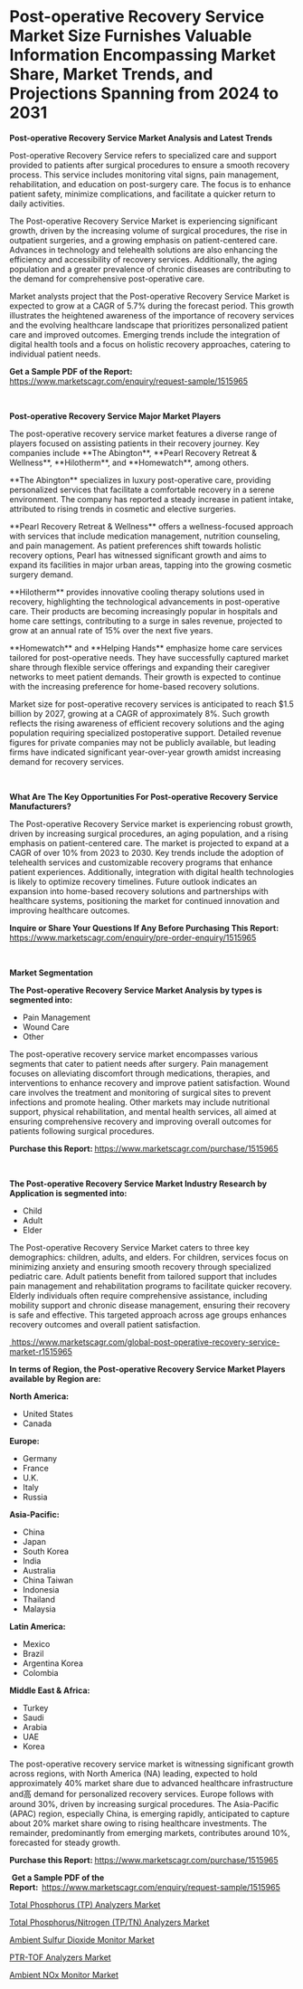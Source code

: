 <p><h1>Post-operative Recovery Service Market Size Furnishes Valuable Information Encompassing Market Share, Market Trends, and Projections Spanning from 2024 to 2031</h1></p><p><strong>Post-operative Recovery Service Market Analysis and Latest Trends</strong></p>
<p><p>Post-operative Recovery Service refers to specialized care and support provided to patients after surgical procedures to ensure a smooth recovery process. This service includes monitoring vital signs, pain management, rehabilitation, and education on post-surgery care. The focus is to enhance patient safety, minimize complications, and facilitate a quicker return to daily activities.</p><p>The Post-operative Recovery Service Market is experiencing significant growth, driven by the increasing volume of surgical procedures, the rise in outpatient surgeries, and a growing emphasis on patient-centered care. Advances in technology and telehealth solutions are also enhancing the efficiency and accessibility of recovery services. Additionally, the aging population and a greater prevalence of chronic diseases are contributing to the demand for comprehensive post-operative care.</p><p>Market analysts project that the Post-operative Recovery Service Market is expected to grow at a CAGR of 5.7% during the forecast period. This growth illustrates the heightened awareness of the importance of recovery services and the evolving healthcare landscape that prioritizes personalized patient care and improved outcomes. Emerging trends include the integration of digital health tools and a focus on holistic recovery approaches, catering to individual patient needs.</p></p>
<p><strong>Get a Sample PDF of the Report:&nbsp;</strong> <a href="https://www.marketscagr.com/enquiry/request-sample/1515965?utm_campaign=1801&utm_medium=2&utm_source=Github&utm_content=ia&utm_term=27102024&utm_id=post-operative-recovery-service">https://www.marketscagr.com/enquiry/request-sample/1515965</a></p>
<p>&nbsp;</p>
<p><strong>Post-operative Recovery Service Major Market Players</strong></p>
<p><p>The post-operative recovery service market features a diverse range of players focused on assisting patients in their recovery journey. Key companies include **The Abington**, **Pearl Recovery Retreat & Wellness**, **Hilotherm**, and **Homewatch**, among others. </p><p>**The Abington** specializes in luxury post-operative care, providing personalized services that facilitate a comfortable recovery in a serene environment. The company has reported a steady increase in patient intake, attributed to rising trends in cosmetic and elective surgeries. </p><p>**Pearl Recovery Retreat & Wellness** offers a wellness-focused approach with services that include medication management, nutrition counseling, and pain management. As patient preferences shift towards holistic recovery options, Pearl has witnessed significant growth and aims to expand its facilities in major urban areas, tapping into the growing cosmetic surgery demand.</p><p>**Hilotherm** provides innovative cooling therapy solutions used in recovery, highlighting the technological advancements in post-operative care. Their products are becoming increasingly popular in hospitals and home care settings, contributing to a surge in sales revenue, projected to grow at an annual rate of 15% over the next five years.</p><p>**Homewatch** and **Helping Hands** emphasize home care services tailored for post-operative needs. They have successfully captured market share through flexible service offerings and expanding their caregiver networks to meet patient demands. Their growth is expected to continue with the increasing preference for home-based recovery solutions. </p><p>Market size for post-operative recovery services is anticipated to reach $1.5 billion by 2027, growing at a CAGR of approximately 8%. Such growth reflects the rising awareness of efficient recovery solutions and the aging population requiring specialized postoperative support. Detailed revenue figures for private companies may not be publicly available, but leading firms have indicated significant year-over-year growth amidst increasing demand for recovery services.</p></p>
<p>&nbsp;</p>
<p><strong>What Are The Key Opportunities For Post-operative Recovery Service Manufacturers?</strong></p>
<p><p>The Post-operative Recovery Service market is experiencing robust growth, driven by increasing surgical procedures, an aging population, and a rising emphasis on patient-centered care. The market is projected to expand at a CAGR of over 10% from 2023 to 2030. Key trends include the adoption of telehealth services and customizable recovery programs that enhance patient experiences. Additionally, integration with digital health technologies is likely to optimize recovery timelines. Future outlook indicates an expansion into home-based recovery solutions and partnerships with healthcare systems, positioning the market for continued innovation and improving healthcare outcomes.</p></p>
<p><strong>Inquire or Share Your Questions If Any Before Purchasing This Report:</strong> <a href="https://www.marketscagr.com/enquiry/pre-order-enquiry/1515965?utm_campaign=1801&utm_medium=2&utm_source=Github&utm_content=ia&utm_term=27102024&utm_id=post-operative-recovery-service">https://www.marketscagr.com/enquiry/pre-order-enquiry/1515965</a></p>
<p>&nbsp;</p>
<p><strong>Market Segmentation</strong></p>
<p><strong>The Post-operative Recovery Service Market Analysis by types is segmented into:</strong></p>
<p><ul><li>Pain Management</li><li>Wound Care</li><li>Other</li></ul></p>
<p><p>The post-operative recovery service market encompasses various segments that cater to patient needs after surgery. Pain management focuses on alleviating discomfort through medications, therapies, and interventions to enhance recovery and improve patient satisfaction. Wound care involves the treatment and monitoring of surgical sites to prevent infections and promote healing. Other markets may include nutritional support, physical rehabilitation, and mental health services, all aimed at ensuring comprehensive recovery and improving overall outcomes for patients following surgical procedures.</p></p>
<p><strong>Purchase this Report:&nbsp;</strong><a href="https://www.marketscagr.com/purchase/1515965?utm_campaign=1801&utm_medium=2&utm_source=Github&utm_content=ia&utm_term=27102024&utm_id=post-operative-recovery-service">https://www.marketscagr.com/purchase/1515965</a></p>
<p>&nbsp;</p>
<p><strong>The Post-operative Recovery Service Market Industry Research by Application is segmented into:</strong></p>
<p><ul><li>Child</li><li>Adult</li><li>Elder</li></ul></p>
<p><p>The Post-operative Recovery Service Market caters to three key demographics: children, adults, and elders. For children, services focus on minimizing anxiety and ensuring smooth recovery through specialized pediatric care. Adult patients benefit from tailored support that includes pain management and rehabilitation programs to facilitate quicker recovery. Elderly individuals often require comprehensive assistance, including mobility support and chronic disease management, ensuring their recovery is safe and effective. This targeted approach across age groups enhances recovery outcomes and overall patient satisfaction.</p></p>
<p><a href="https://www.marketscagr.com/global-post-operative-recovery-service-market-r1515965?utm_campaign=1801&utm_medium=2&utm_source=Github&utm_content=ia&utm_term=27102024&utm_id=post-operative-recovery-service">&nbsp;https://www.marketscagr.com/global-post-operative-recovery-service-market-r1515965</a></p>
<p><strong>In terms of Region, the Post-operative Recovery Service Market Players available by Region are:</strong></p>
<p>
    <p> <strong> North America: </strong>
        <ul>
            <li>United States</li>
            <li>Canada</li>
        </ul>
        </p> 
    <p> <strong> Europe: </strong>
        <ul>
            <li>Germany</li>
            <li>France</li>
            <li>U.K.</li>
            <li>Italy</li>
            <li>Russia</li>
        </ul>
        </p> 
    <p> <strong> Asia-Pacific: </strong>
        <ul>
            <li>China</li>
            <li>Japan</li>
            <li>South Korea</li>
            <li>India</li>
            <li>Australia</li>
            <li>China Taiwan</li>
            <li>Indonesia</li>
            <li>Thailand</li>
            <li>Malaysia</li>
        </ul>
        </p> 
    <p> <strong> Latin America: </strong>
        <ul>
            <li>Mexico</li>
            <li>Brazil</li>
            <li>Argentina Korea</li>
            <li>Colombia</li>
        </ul>
        </p> 
    <p> <strong> Middle East & Africa: </strong>
        <ul>
            <li>Turkey</li>
            <li>Saudi</li>
            <li>Arabia</li>
            <li>UAE</li>
            <li>Korea</li>
        </ul>
    </p>
    </p>
<p><p>The post-operative recovery service market is witnessing significant growth across regions, with North America (NA) leading, expected to hold approximately 40% market share due to advanced healthcare infrastructure and高 demand for personalized recovery services. Europe follows with around 30%, driven by increasing surgical procedures. The Asia-Pacific (APAC) region, especially China, is emerging rapidly, anticipated to capture about 20% market share owing to rising healthcare investments. The remainder, predominantly from emerging markets, contributes around 10%, forecasted for steady growth.</p></p>
<p><strong>Purchase this Report: </strong><a href="https://www.marketscagr.com/purchase/1515965?utm_campaign=1801&utm_medium=2&utm_source=Github&utm_content=ia&utm_term=27102024&utm_id=post-operative-recovery-service">https://www.marketscagr.com/purchase/1515965</a></p>
<p>&nbsp;<strong>Get a Sample PDF of the Report:&nbsp;&nbsp;</strong><a href="https://www.marketscagr.com/enquiry/request-sample/1515965?utm_campaign=1801&utm_medium=2&utm_source=Github&utm_content=ia&utm_term=27102024&utm_id=post-operative-recovery-service">https://www.marketscagr.com/enquiry/request-sample/1515965</a></p>
<p><strong></strong></p>
<p><p><a href="https://www.linkedin.com/pulse/global-total-phosphorus-tp-analyzers-market-pulse-trends-growth-tv9we?trk=public_post_embed_feed-article-content&utm_campaign=1801&utm_medium=2&utm_source=Github&utm_content=ia&utm_term=27102024&utm_id=post-operative-recovery-service">Total Phosphorus (TP) Analyzers Market</a></p><p><a href="https://www.linkedin.com/pulse/navigating-global-total-phosphorusnitrogen-tptn-analyzers-oosve?trk=public_post_embed_feed-article-content&utm_campaign=1801&utm_medium=2&utm_source=Github&utm_content=ia&utm_term=27102024&utm_id=post-operative-recovery-service">Total Phosphorus/Nitrogen (TP/TN) Analyzers Market</a></p><p><a href="https://www.linkedin.com/pulse/global-ambient-sulfur-dioxide-monitor-market-landscape-future-eukbe?trk=public_post_embed_feed-article-content&utm_campaign=1801&utm_medium=2&utm_source=Github&utm_content=ia&utm_term=27102024&utm_id=post-operative-recovery-service">Ambient Sulfur Dioxide Monitor Market</a></p><p><a href="https://www.linkedin.com/pulse/consumer-behavior-shifts-ptr-tof-analyzers-market-demand-5wsye?trk=public_post_embed_feed-article-content&utm_campaign=1801&utm_medium=2&utm_source=Github&utm_content=ia&utm_term=27102024&utm_id=post-operative-recovery-service">PTR-TOF Analyzers Market</a></p><p><a href="https://www.linkedin.com/pulse/ambient-nox-monitor-market-evolution-regional-adaptations-c9gpe?trk=public_post_embed_feed-article-content&utm_campaign=1801&utm_medium=2&utm_source=Github&utm_content=ia&utm_term=27102024&utm_id=post-operative-recovery-service">Ambient NOx Monitor Market</a></p></p>